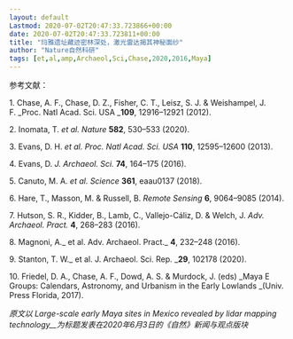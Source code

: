 ```yaml
---
layout: default
Lastmod: 2020-07-02T20:47:33.723866+00:00
date: 2020-07-02T20:47:33.723811+00:00
title: "玛雅遗址藏迹密林深处，激光雷达揭其神秘面纱"
author: "Nature自然科研"
tags: [et,al,amp,Archaeol,Sci,Chase,2020,2016,Maya]
---
```


参考文献：

1. Chase, A. F., Chase, D. Z., Fisher, C. T., Leisz, S. J. & Weishampel, J. F. _Proc. Natl Acad. Sci. USA _**109**, 12916–12921 (2012).

2. Inomata, T. _et al. Nature_ **582**, 530–533 (2020).

3. Evans, D. H. _et al. Proc. Natl Acad. Sci. USA_ **110**, 12595–12600 (2013).

4. Evans, D. _J. Archaeol. Sci._ **74**, 164–175 (2016).

5. Canuto, M. A. _et al. Science_ **361**, eaau0137 (2018).  

6. Hare, T., Masson, M. & Russell, B. _Remote Sensing_ **6**, 9064–9085 (2014).

7. Hutson, S. R., Kidder, B., Lamb, C., Vallejo-Cáliz, D. & Welch, J. _Adv. Archaeol. Pract._ **4**, 268–283 (2016).

8. Magnoni, A._ et al. Adv. Archaeol. Pract._ **4**, 232–248 (2016).

9. Stanton, T. W._ et al. J. Archaeol. Sci. Rep. _**29**, 102178 (2020).

10. Friedel, D. A., Chase, A. F., Dowd, A. S. & Murdock, J. (eds) _Maya E Groups: Calendars, Astronomy, and Urbanism in the Early Lowlands _(Univ. Press Florida, 2017).

_原文以_ _Large-scale early Maya sites in Mexico revealed by lidar mapping technology__为标题发表在2020年6月3日的《自然》新闻与观点版块_

